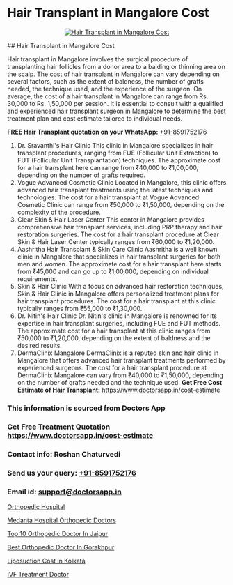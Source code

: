 # Hair Transplant in Mangalore Cost

<p align="center">
  <a href="https://doctorsapp.co.in/treatment/hair-transplant">
    <img src="https://doctorsapp.co.in/uploads/treatment_image/transplant.jpg" alt="Hair Transplant in Mangalore Cost">
  </a>
</p>
## Hair Transplant in Mangalore Cost

Hair transplant in Mangalore involves the surgical procedure of transplanting hair follicles from a donor area to a balding or thinning area on the scalp. The cost of hair transplant in Mangalore can vary depending on several factors, such as the extent of baldness, the number of grafts needed, the technique used, and the experience of the surgeon. On average, the cost of a hair transplant in Mangalore can range from Rs. 30,000 to Rs. 1,50,000 per session. It is essential to consult with a qualified and experienced hair transplant surgeon in Mangalore to determine the best treatment plan and cost estimate tailored to individual needs.

**FREE Hair Transplant quotation on your WhatsApp:**  [+91-8591752176](https://api.whatsapp.com/send?phone=8591752176)

1) Dr. Sravanthi's Hair Clinic   This clinic in Mangalore specializes in hair transplant procedures, ranging from FUE (Follicular Unit Extraction) to FUT (Follicular Unit Transplantation) techniques. The approximate cost for a hair transplant here can range from ₹40,000 to ₹1,00,000, depending on the number of grafts required.
2) Vogue Advanced Cosmetic Clinic   Located in Mangalore, this clinic offers advanced hair transplant treatments using the latest techniques and technologies. The cost for a hair transplant at Vogue Advanced Cosmetic Clinic can range from ₹50,000 to ₹1,50,000, depending on the complexity of the procedure.
3) Clear Skin & Hair Laser Center   This center in Mangalore provides comprehensive hair transplant services, including PRP therapy and hair restoration surgeries. The cost for a hair transplant procedure at Clear Skin & Hair Laser Center typically ranges from ₹60,000 to ₹1,20,000.
4) Aashritha Hair Transplant & Skin Care Clinic   Aashritha is a well known clinic in Mangalore that specializes in hair transplant surgeries for both men and women. The approximate cost for a hair transplant here starts from ₹45,000 and can go up to ₹1,00,000, depending on individual requirements.
5) Skin & Hair Clinic   With a focus on advanced hair restoration techniques, Skin & Hair Clinic in Mangalore offers personalized treatment plans for hair transplant procedures. The cost for a hair transplant at this clinic typically ranges from ₹55,000 to ₹1,30,000.
6) Dr. Nitin's Hair Clinic   Dr. Nitin's clinic in Mangalore is renowned for its expertise in hair transplant surgeries, including FUE and FUT methods. The approximate cost for a hair transplant at this clinic ranges from ₹50,000 to ₹1,20,000, depending on the extent of baldness and the desired results.
7) DermaClinix Mangalore   DermaClinix is a reputed skin and hair clinic in Mangalore that offers advanced hair transplant treatments performed by experienced surgeons. The cost for a hair transplant procedure at DermaClinix Mangalore can vary from ₹40,000 to ₹1,50,000, depending on the number of grafts needed and the technique used.
**Get Free Cost Estimate of Hair Transplant:** https://www.doctorsapp.in/cost-estimate

### This information is sourced from Doctors App 
### Get Free Treatment Quotation https://www.doctorsapp.in/cost-estimate
### Contact info: Roshan Chaturvedi 
### Send us your query: [+91-8591752176](https://api.whatsapp.com/send?phone=8591752176) 
### Email id: support@doctorsapp.in

[Orthopedic Hospital](https://www.linkedin.com/pulse/orthopedic-hospital-doctorsapp-khulna-ocyne/?lipi=urn%3Ali%3Apage%3Ad_flagship3_publishing_published%3B6s0HL1EnS62Kk1Ppug3b7A%3D%3D)

[Medanta Hospital Orthopedic Doctors](https://www.linkedin.com/pulse/medanta-hospital-orthopedic-doctors-doctorsapp-chittagong-w060e?trackingId=5%2BjqBnvtDjFTSd0iMtntZA%3D%3D&lipi=urn%3Ali%3Apage%3Ad_flagship3_company_admin%3BUjs5mcUZR9ewYOKOFkpg2w%3D%3D)

[Top 10 Orthopedic Doctor In Jaipur](https://medium.com/@anupkakkar5/top-10-orthopedic-doctor-in-jaipur-e8a3be81a100)

[Best Orthopedic Doctor In Gorakhpur](https://medium.com/@akashbhatt14/best-orthopedic-doctor-in-gorakhpur-c06c1d192209)

[Liposuction Cost in Kolkata](https://doctors-apps.github.io/doctorsapp/liposuction-cost-in-kolkata)

[IVF Treatment Doctor](https://doctors-apps.github.io/doctorsapp/ivf-treatment-doctor)


